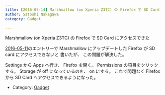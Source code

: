 ```yaml
---
title: [2016-05-14] Marshmallow (on Xperia Z3TC) の Firefox で SD Card にアクセスできた
author: Satoshi Nakagawa
category: Gadget

---
```


Marshmallow (on Xperia Z3TC) の Firefox で SD Card にアクセスできた

 [2016-05-11](http://bunjin6.hus.osaka-u.ac.jp/~satoshi/private/diary/2016-05-11-1.html)のエントリーで
Marshmallow にアップデートした
Firefox が SD card にアクセスできないと
書いたが、
この問題が解決した。

 Settings から Apps へ行き、
Firefox を開く。
Permissions の項目をクリックする。
Storage が off になっているのを、
on にする。
これで問題なく Firefox から
SD Card へアクセスできるようになった。

- Category: [Gadget](https://merapano.github.io/categories.html#Gadget)

